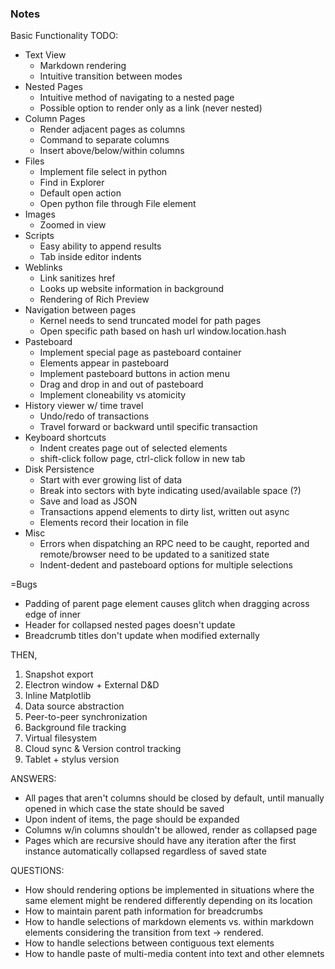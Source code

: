 ### Notes

Basic Functionality TODO:

- Text View
    - Markdown rendering
    - Intuitive transition between modes
- Nested Pages
    - Intuitive method of navigating to a nested page
    - Possible option to render only as a link (never nested)
- Column Pages
    - Render adjacent pages as columns
    - Command to separate columns
    - Insert above/below/within columns
- Files
    - Implement file select in python
    - Find in Explorer
    - Default open action
    - Open python file through File element
- Images
    - Zoomed in view
- Scripts
    - Easy ability to append results
    - Tab inside editor indents
- Weblinks
    - Link sanitizes href
    - Looks up website information in background
    - Rendering of Rich Preview
- Navigation between pages
    - Kernel needs to send truncated model for path pages
    - Open specific path based on hash url window.location.hash
- Pasteboard
    - Implement special page as pasteboard container
    - Elements appear in pasteboard
    - Implement pasteboard buttons in action menu
    - Drag and drop in and out of pasteboard
    - Implement cloneability vs atomicity
- History viewer w/ time travel
    - Undo/redo of transactions
    - Travel forward or backward until specific transaction
- Keyboard shortcuts
    - Indent creates page out of selected elements
    - shift-click follow page, ctrl-click follow in new tab
- Disk Persistence
    - Start with ever growing list of data
    - Break into sectors with byte indicating used/available space (?)
    - Save and load as JSON
    - Transactions append elements to dirty list, written out async
    - Elements record their location in file
- Misc
    - Errors when dispatching an RPC need to be caught, reported
        and remote/browser need to be updated to a sanitized state
    - Indent-dedent and pasteboard options for multiple selections
    
=Bugs
- Padding of parent page element causes glitch when dragging across edge of inner
- Header for collapsed nested pages doesn't update
- Breadcrumb titles don't update when modified externally

THEN,
1. Snapshot export
2. Electron window + External D&D
3. Inline Matplotlib
4. Data source abstraction
5. Peer-to-peer synchronization
6. Background file tracking
7. Virtual filesystem
8. Cloud sync & Version control tracking
9. Tablet + stylus version

ANSWERS:
- All pages that aren't columns should be closed by default, until manually
    opened in which case the state should be saved
- Upon indent of items, the page should be expanded
- Columns w/in columns shouldn't be allowed, render as collapsed page
- Pages which are recursive should have any iteration after the first
    instance automatically collapsed regardless of saved state

QUESTIONS:
- How should rendering options be implemented in situations where the same
    element might be rendered differently depending on its location
- How to maintain parent path information for breadcrumbs
- How to handle selections of markdown elements vs. within markdown elements
    considering the transition from text -> rendered.
- How to handle selections between contiguous text elements
- How to handle paste of multi-media content into text and other elemnets